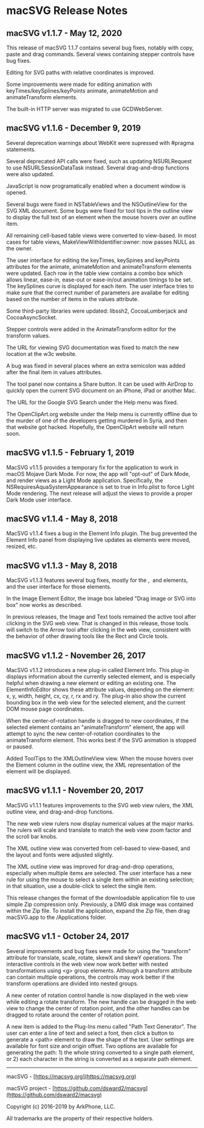 # macSVG Release Notes

## macSVG v1.1.7 - May 12, 2020

This release of macSVG 1.1.7 contains several bug fixes, notably with copy, paste and drag commands.  Several views containing stepper controls have bug fixes.

Editing for SVG paths with relative coordinates is improved.

Some improvements were made for editing animation with keyTimes/keySplines/keyPoints animate, animateMotion and animateTransform elements.  

The built-in HTTP server was migrated to use GCDWebServer.

## macSVG v1.1.6 - December 9, 2019

Several deprecation warnings about WebKit were supressed with #pragma statements.

Several deprecated API calls were fixed, such as updating NSURLRequest to use NSURLSessionDataTask instead.  Several drag-and-drop functions were also updated.

JavaScript is now programatically enabled when a document window is opened.

Several bugs were fixed in NSTableViews and the NSOutlineView for the SVG XML document.  Some bugs were fixed for tool tips in the outline view to display the full text of an element when the mouse hovers over an outline item.

All remaining cell-based table views were converted to view-based.  In most cases for table views, MakeViewWithIdentifier:owner: now passes NULL as the owner.

The user interface for editing the keyTimes, keySpines and keyPoints attributes for the animate, animateMotion and animateTransform elements were updated.  Each row in the table view contains a combo box which allows linear, ease-in, ease-out or ease-in/out animation timings to be set.  The keySplines curve is displayed for each item.  The user interface tries to make sure that the correct number of parameters are availabe for editing based on the number of items in the values attribute.

Some third-party libraries were updated: libssh2, CocoaLumberjack and CocoaAsyncSocket.

Stepper controls were added in the AnimateTransform editor for the transform values.

The URL for viewing SVG documentation was fixed to match the new location at the w3c website.

A bug was fixed in several places where an extra semicolon was added after the final item in values attributes.

The tool panel now contains a Share button.  It can be used with AirDrop to quickly open the current SVG document on an iPhone, iPad or another Mac.

The URL for the Google SVG Search under the Help menu was fixed.

The OpenClipArt.org website under the Help menu is currently offline due to the murder of one of the developers getting murdered in Syria, and then that website got hacked.  Hopefully, the OpenClipArt website will return soon.

## macSVG v1.1.5 - February 1, 2019

MacSVG v1.1.5 provides a temporary fix for the application to work in macOS Mojave Dark Mode.  For now, the app will "opt-out" of Dark Mode, and render views as a Light Mode application.  Specifically, the NSRequiresAquaSystemAppearance is set to true in Info.plist to force Light Mode rendering.  The next release will adjust the views to provide a proper Dark Mode user interface.

## macSVG v1.1.4 - May 8, 2018

MacSVG v1.1.4 fixes a bug in the Element Info plugin.  The bug prevented the Element Info panel from displaying live updates as elements were moved, resized, etc.

## macSVG v1.1.3 - May 8, 2018

MacSVG v1.1.3 features several bug fixes, mostly for the <path>, <image> and <animateTransform> elements, and the user interface for those elements.

In the Image Element Editor, the image box labeled "Drag image or SVG into box" now works as described.

In previous releases, the Image and Text tools remained the active tool after clicking in the SVG web view.  That is changed in this release, those tools will switch to the Arrow tool after clicking in the web view, consistent with the behavior of other drawing tools like the Rect and Circle tools.

## macSVG v1.1.2 - November 26, 2017

MacSVG v1.1.2 introduces a new plug-in called Element Info.  This plug-in displays information about the currently selected element, and is especially helpful when drawing a new element or editing an existing one.  The ElementInfoEditor shows these attribute values, depending on the element: x, y, width, height, cx, cy, r, rx and ry.  The plug-in also show the current bounding box in the web view for the selected element, and the current DOM mouse page coordinates.

When the center-of-rotation handle is dragged to new coordinates, if the selected element contains an "animateTransform" element, the app will attempt to sync the new center-of-rotation coordinates to the animateTransform element.  This works best if the SVG animation is stopped or paused.

Added ToolTips to the XMLOutlineView view.  When the mouse hovers over the Element column in the outline view, the XML representation of the element will be displayed.

## macSVG v1.1.1 - November 20, 2017

MacSVG v1.1.1 features improvements to the SVG web view rulers, the XML outline view, and drag-and-drop functions.

The new web view rulers now display numerical values at the major marks.  The rulers will scale and translate to match the web view zoom factor and the scroll bar knobs.

The XML outline view was converted from cell-based to view-based, and the layout and fonts were adjusted slightly.

The XML outline view was improved for drag-and-drop operations, especially when multiple items are selected.  The user interface has a new rule for using the mouse to select a single item within an existing selection; in that situation, use a double-click to select the single item.

This release changes the format of the downloadable application file to use simple Zip compression only.  Previously, a DMG disk image was contained within the Zip file.  To install the application, expand the Zip file, then drag macSVG.app to the /Applications folder.  

## macSVG v1.1 - October 24, 2017

Several improvements and bug fixes were made for using the "transform" attribute for translate, scale, rotate, skewX and skewY operations.  The interactive controls in the web view now work better with nested transformations using &lt;g&gt; group elements.  Although a transform attribute can contain multiple operations, the controls may work better if the transform operations are divided into nested groups.

A new center of rotation control handle is now displayed in the web view while editing a rotate transform.  The new handle can be dragged in the web view to change the center of rotation point, and the other handles can be dragged to rotate around the center of rotation point.

A new item is added to the Plug-Ins menu called "Path Text Generator".  The user can enter a line of text and select a font, then click a button to generate a &lt;path&gt; element to draw the shape of the text.  User settings are available for font size and origin offset.  Two options are available for generating the path: 1) the whole string converted to a single path element, or 2) each character in the string is converted as a separate path element.


<hr>

macSVG - [https://macsvg.org](https://macsvg.org)

macSVG project - [https://github.com/dsward2/macsvg](https://github.com/dsward2/macsvg)

Copyright (c) 2016-2019 by ArkPhone, LLC.

All trademarks are the property of their respective holders.

